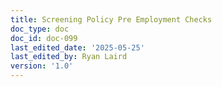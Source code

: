 ```yaml
---
title: Screening Policy Pre Employment Checks
doc_type: doc
doc_id: doc-099
last_edited_date: '2025-05-25'
last_edited_by: Ryan Laird
version: '1.0'
---
```


<!-- Unsupported block type: unsupported -->

